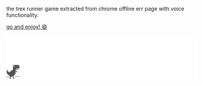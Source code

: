 the trex runner game extracted from chrome offline err page with voice functionality.


[go and enjoy! :smile: ](http://ashris.github.io/TREX/)

![chrome offline game cast](assets/screenshot.gif)
